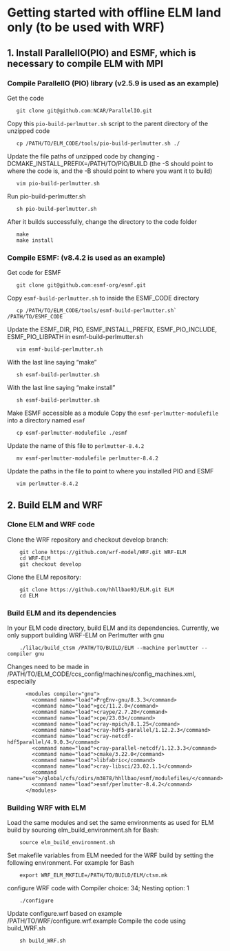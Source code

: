 # Getting started with offline ELM land only (to be used with WRF)

## 1. Install ParallelIO(PIO) and ESMF, which is necessary to compile ELM with MPI

### Compile ParallelIO (PIO) library (v2.5.9 is used as an example)
Get the code
```
   git clone git@github.com:NCAR/ParallelIO.git
```
Copy this `pio-build-perlmutter.sh` script to the parent directory of the unzipped code
```
   cp /PATH/TO/ELM_CODE/tools/pio-build-perlmutter.sh ./  
```
Update the file paths of unzipped code by changing -DCMAKE_INSTALL_PREFIX=/PATH/TO/PIO/BUILD
(the -S should point to where the code is, and the -B should point to where you want it to build)
```
   vim pio-build-perlmutter.sh
```
Run pio-build-perlmutter.sh
```
   sh pio-build-perlmutter.sh   
```
After it builds successfully, change the directory to the code folder 
```
   make
   make install
```
 
### Compile ESMF: (v8.4.2 is used as an example)
Get code for ESMF
```
   git clone git@github.com:esmf-org/esmf.git
```
Copy `esmf-build-perlmutter.sh` to inside the ESMF_CODE  directory
```
   cp /PATH/TO/ELM_CODE/tools/esmf-build-perlmutter.sh` /PATH/TO/ESMF_CODE
```
Update the ESMF_DIR, PIO, ESMF_INSTALL_PREFIX, ESMF_PIO_INCLUDE, ESMF_PIO_LIBPATH in esmf-build-perlmutter.sh
``` 
   vim esmf-build-perlmutter.sh
```
With the last line saying “make”
```
   sh esmf-build-perlmutter.sh
```
With the last line saying “make install”
```
   sh esmf-build-perlmutter.sh
```
Make ESMF accessible as a module
Copy the  `esmf-perlmutter-modulefile` into a directory named `esmf`
```
   cp esmf-perlmutter-modulefile ./esmf
```
Update the name of this file to `perlmutter-8.4.2`
```
   mv esmf-perlmutter-modulefile perlmutter-8.4.2
```
Update the paths in the file to point to where you installed PIO and ESMF
```
   vim perlmutter-8.4.2 
```

## 2. Build ELM and WRF
### Clone ELM and WRF code 
Clone the WRF repository and checkout develop branch:
```
    git clone https://github.com/wrf-model/WRF.git WRF-ELM
    cd WRF-ELM
    git checkout develop
```

Clone the ELM repository:
```
    git clone https://github.com/hhllbao93/ELM.git ELM
    cd ELM
```

### Build ELM and its dependencies
In your ELM code directory, build ELM and its dependencies. Currently, we only support building WRF-ELM on Perlmutter with gnu
```
    ./lilac/build_ctsm /PATH/TO/BUILD/ELM --machine perlmutter --compiler gnu
```
Changes need to be made in /PATH/TO/ELM_CODE/ccs_config/machines/config_machines.xml, especially
```
      <modules compiler="gnu">
        <command name="load">PrgEnv-gnu/8.3.3</command>
        <command name="load">gcc/11.2.0</command>
        <command name="load">craype/2.7.20</command>
        <command name="load">cpe/23.03</command>
        <command name="load">cray-mpich/8.1.25</command>
        <command name="load">cray-hdf5-parallel/1.12.2.3</command>
        <command name="load">cray-netcdf-hdf5parallel/4.9.0.3</command>
        <command name="load">cray-parallel-netcdf/1.12.3.3</command>
        <command name="load">cmake/3.22.0</command>
        <command name="load">libfabric</command>
        <command name="load">cray-libsci/23.02.1.1</command>
        <command name="use">/global/cfs/cdirs/m3878/hhllbao/esmf/modulefiles/</command>
        <command name="load">esmf/perlmutter-8.4.2</command>
      </modules>
```

### Building WRF with ELM
Load the same modules and set the same environments as used for ELM build by sourcing elm_build_environment.sh for Bash:
```
    source elm_build_environment.sh
```
Set makefile variables from ELM needed for the WRF build by setting the following environment. For example for Bash
```
    export WRF_ELM_MKFILE=/PATH/TO/BUILD/ELM/ctsm.mk
```
configure WRF code with Compiler choice: 34; Nesting option: 1
```
    ./configure
```
Update configure.wrf based on example /PATH/TO/WRF/configure.wrf.example
Compile the code using build_WRF.sh
```
    sh build_WRF.sh
```
